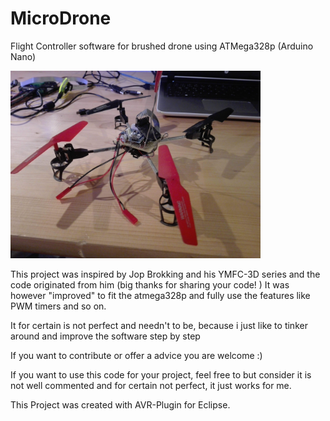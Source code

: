 # MicroDrone
Flight Controller software for brushed drone using ATMega328p (Arduino Nano)

<img src="PHOTO_20191109_231111.jpg" width="400">

This project was inspired by Jop Brokking and his YMFC-3D series and the code originated from him (big thanks for sharing your code! )
It was however "improved" to fit the atmega328p and fully use the features like PWM timers and so on. 

It for certain is not perfect and needn't to be, because i just like to tinker around and improve the software step by step

If you want to contribute or offer a advice you are welcome :)

If you want to use this code for your project, feel free to but consider it is not well commented and for certain not perfect, it just works for me.


This Project was created with AVR-Plugin for Eclipse.
